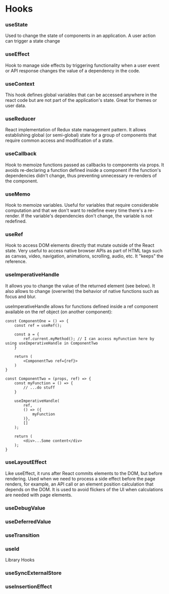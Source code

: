 # Hooks

### useState
Used to change the state of components in an application. A user action can trigger a state change

### useEffect
Hook to manage side effects by triggering functionality when a user event or API response changes the value of a dependency in the code.

### useContext
This hook defines global variables that can be accessed anywhere in the react code but are not part of the application's state. Great for themes or user data.

### useReducer
React implementation of Redux state management pattern. It allows establishing global (or semi-global) state for a group of components that require common access and modification of a state.

### useCallback
Hook to memoize functions passed as callbacks to components via props. It avoids re-declaring a function defined inside a component if the function's dependencies didn't change, thus preventing unnecessary re-renders of the component.

### useMemo
Hook to memoize variables. Useful for variables that require considerable computation and that we don't want to redefine every time there's a re-render. If the variable's dependencies don't change, the variable is not redefined.

### useRef
Hook to access DOM elements directly that mutate outside of the React state. Very useful to access native browser APIs as part of HTML tags such as canvas, video, navigation, animations, scrolling, audio, etc. It "keeps" the reference.

### useImperativeHandle
It allows you to change the value of the returned element (see below). It also allows to change (overwrite) the behavior of native functions such as focus and blur.

useImperativeHandle allows for functions defined inside a ref component available on the ref object (on another component):

```
const ComponentOne = () => {
    const ref = useRef();

    const a = {
        ref.current.myMethod(); // I can access myFunction here by using useImperativeHandle in ComponentTwo
    }

    return (
        <ComponentTwo ref={ref}>
    )
}

const ComponentTwo = (props, ref) => {
    const myFunction = () => {
        // ...do stuff
    }

    useImperativeHandle(
        ref, 
        () => ({
            myFunction    
        )},
        []
    );

    return (
        <div>...Some content</div>
    );
}

```

### useLayoutEffect
Like useEffect, it runs after React commits elements to the DOM, but before rendering. Used when we need to process a side effect before the page renders, for example, an API call or an element position calculation that depends on the DOM. It is used to avoid flickers of the UI when calculations are needed with page elements.

### useDebugValue
### useDeferredValue
### useTransition
### useId

Library Hooks

### useSyncExternalStore
### useInsertionEffect